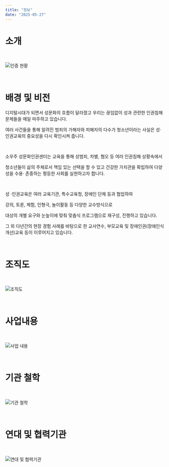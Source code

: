 ```yaml
---
title: "정보"
date: "2025-05-27"
---
```


# 소개

<br>

![인증 현황](/images/information/image.png)

<br>

# 배경 및 비전

디지털시대가 되면서 성문화의 흐름이 달라졌고 우리는 끊임없이 성과 관련한 인권침해 문제들을 매일 마주하고 있습니다.

여러 사건들을 통해 알려진 범죄의 가해자와 피해자의 다수가 청소년이라는 사실은 성·인권교육의 중요성을 다시 확인시켜 줍니다.

<br>

소우주 성문화인권센터는 교육을 통해 성범죄, 차별, 혐오 등 여러 인권침해 상황속에서

청소년들이 삶의 주체로서 책임 있는 선택을 할 수 있고 건강한 가치관을 확립하여 다양성을 수용· 존중하는 평등한 사회를 실현하고자 합니다.

<br>

성 ·인권교육은 여러 교육기관, 특수교육청, 장애인 단체 등과 협업하여

강의, 토론, 체험, 인형극, 놀이활동 등 다양한 교수방식으로

대상의 개별 요구와 눈높이에 맞춰 맞춤식 프로그램으로 재구성, 진행하고 있습니다.

그 외 다년간의 현장 경험 사례를 바탕으로 한 교사연수, 부모교육 및 장애인권(장애인식개선)교육 등이 이루어지고 있습니다.

<br>

# 조직도

<br>

![조직도](/images/information/image-1.png)

<br>

# 사업내용

<br>

![사업 내용](/images/information/image-2.png)

<br>

# 기관 철학

<br>

![기관 철학](/images/information/image-3.png)

<br>

# 연대 및 협력기관

<br>

![연대 및 협력기관](/images/information/image-4.png)

<br>
